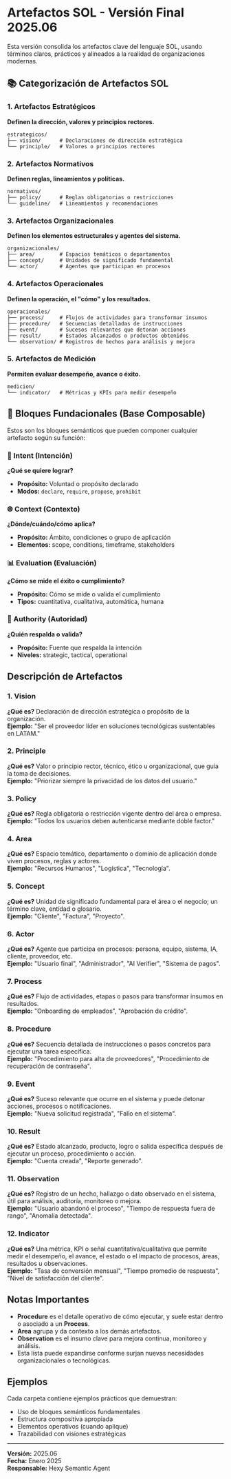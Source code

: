 # Artefactos SOL - Versión Final 2025.06

Esta versión consolida los artefactos clave del lenguaje SOL, usando términos claros, prácticos y alineados a la realidad de organizaciones modernas.

## 📚 Categorización de Artefactos SOL

### 1. **Artefactos Estratégicos**
**Definen la dirección, valores y principios rectores.**

```
estrategicos/
├── vision/      # Declaraciones de dirección estratégica
└── principle/   # Valores o principios rectores
```

### 2. **Artefactos Normativos**
**Definen reglas, lineamientos y políticas.**

```
normativos/
├── policy/      # Reglas obligatorias o restricciones
└── guideline/   # Lineamientos y recomendaciones
```

### 3. **Artefactos Organizacionales**
**Definen los elementos estructurales y agentes del sistema.**

```
organizacionales/
├── area/        # Espacios temáticos o departamentos
├── concept/     # Unidades de significado fundamental
└── actor/       # Agentes que participan en procesos
```

### 4. **Artefactos Operacionales**
**Definen la operación, el "cómo" y los resultados.**

```
operacionales/
├── process/     # Flujos de actividades para transformar insumos
├── procedure/   # Secuencias detalladas de instrucciones
├── event/       # Sucesos relevantes que detonan acciones
├── result/      # Estados alcanzados o productos obtenidos
└── observation/ # Registros de hechos para análisis y mejora
```

### 5. **Artefactos de Medición**
**Permiten evaluar desempeño, avance o éxito.**

```
medicion/
└── indicator/   # Métricas y KPIs para medir desempeño
```

## 🧱 Bloques Fundacionales (Base Composable)

Estos son los bloques semánticos que pueden componer cualquier artefacto según su función:

### 🎯 Intent (Intención)
**¿Qué se quiere lograr?**
- **Propósito:** Voluntad o propósito declarado
- **Modos:** `declare`, `require`, `propose`, `prohibit`

### 🌐 Context (Contexto)  
**¿Dónde/cuándo/cómo aplica?**
- **Propósito:** Ámbito, condiciones o grupo de aplicación
- **Elementos:** scope, conditions, timeframe, stakeholders

### 📊 Evaluation (Evaluación)
**¿Cómo se mide el éxito o cumplimiento?**
- **Propósito:** Cómo se mide o valida el cumplimiento
- **Tipos:** cuantitativa, cualitativa, automática, humana

### 👥 Authority (Autoridad)
**¿Quién respalda o valida?**
- **Propósito:** Fuente que respalda la intención
- **Niveles:** strategic, tactical, operational

## Descripción de Artefactos

### 1. **Vision**
**¿Qué es?** Declaración de dirección estratégica o propósito de la organización.  
**Ejemplo:** "Ser el proveedor líder en soluciones tecnológicas sustentables en LATAM."

### 2. **Principle**
**¿Qué es?** Valor o principio rector, técnico, ético u organizacional, que guía la toma de decisiones.  
**Ejemplo:** "Priorizar siempre la privacidad de los datos del usuario."

### 3. **Policy**
**¿Qué es?** Regla obligatoria o restricción vigente dentro del área o empresa.  
**Ejemplo:** "Todos los usuarios deben autenticarse mediante doble factor."

### 4. **Area**
**¿Qué es?** Espacio temático, departamento o dominio de aplicación donde viven procesos, reglas y actores.  
**Ejemplo:** "Recursos Humanos", "Logística", "Tecnología".

### 5. **Concept**
**¿Qué es?** Unidad de significado fundamental para el área o el negocio; un término clave, entidad o glosario.  
**Ejemplo:** "Cliente", "Factura", "Proyecto".

### 6. **Actor**
**¿Qué es?** Agente que participa en procesos: persona, equipo, sistema, IA, cliente, proveedor, etc.  
**Ejemplo:** "Usuario final", "Administrador", "AI Verifier", "Sistema de pagos".

### 7. **Process**
**¿Qué es?** Flujo de actividades, etapas o pasos para transformar insumos en resultados.  
**Ejemplo:** "Onboarding de empleados", "Aprobación de crédito".

### 8. **Procedure**
**¿Qué es?** Secuencia detallada de instrucciones o pasos concretos para ejecutar una tarea específica.  
**Ejemplo:** "Procedimiento para alta de proveedores", "Procedimiento de recuperación de contraseña".

### 9. **Event**
**¿Qué es?** Suceso relevante que ocurre en el sistema y puede detonar acciones, procesos o notificaciones.  
**Ejemplo:** "Nueva solicitud registrada", "Fallo en el sistema".

### 10. **Result**
**¿Qué es?** Estado alcanzado, producto, logro o salida específica después de ejecutar un proceso, procedimiento o acción.  
**Ejemplo:** "Cuenta creada", "Reporte generado".

### 11. **Observation**
**¿Qué es?** Registro de un hecho, hallazgo o dato observado en el sistema, útil para análisis, auditoría, monitoreo o mejora.  
**Ejemplo:** "Usuario abandonó el proceso", "Tiempo de respuesta fuera de rango", "Anomalía detectada".

### 12. **Indicator**
**¿Qué es?** Una métrica, KPI o señal cuantitativa/cualitativa que permite medir el desempeño, el avance, el estado o el impacto de procesos, áreas, resultados u observaciones.  
**Ejemplo:** "Tasa de conversión mensual", "Tiempo promedio de respuesta", "Nivel de satisfacción del cliente".

## Notas Importantes

* **Procedure** es el detalle operativo de cómo ejecutar, y suele estar dentro o asociado a un **Process**.
* **Area** agrupa y da contexto a los demás artefactos.
* **Observation** es el insumo clave para mejora continua, monitoreo y análisis.
* Esta lista puede expandirse conforme surjan nuevas necesidades organizacionales o tecnológicas.

## Ejemplos

Cada carpeta contiene ejemplos prácticos que demuestran:
- Uso de bloques semánticos fundamentales
- Estructura compositiva apropiada
- Elementos operativos (cuando aplique)
- Trazabilidad con visiones estratégicas

---

**Versión:** 2025.06  
**Fecha:** Enero 2025  
**Responsable:** Hexy Semantic Agent 